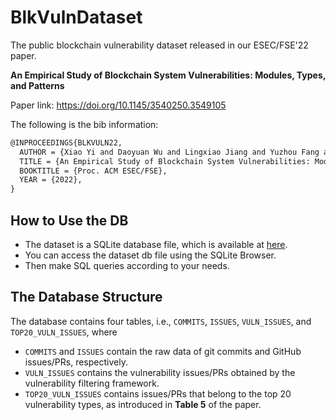 # BlkVulnDataset

The public blockchain vulnerability dataset released in our ESEC/FSE'22 paper.

**An Empirical Study of Blockchain System Vulnerabilities: Modules, Types, and Patterns**

Paper link: https://doi.org/10.1145/3540250.3549105

The following is the bib information:

```latex
@INPROCEEDINGS{BLKVULN22,
  AUTHOR = {Xiao Yi and Daoyuan Wu and Lingxiao Jiang and Yuzhou Fang and Kehuan Zhang and Wei Zhang},
  TITLE = {An Empirical Study of Blockchain System Vulnerabilities: Modules, Types, and Patterns},
  BOOKTITLE = {Proc. ACM ESEC/FSE},
  YEAR = {2022},
}
```

## How to Use the DB

- The dataset is a SQLite database file, which is available at [here](https://drive.google.com/file/d/1ntKMt4U4FN6VTi1x-PQw-ZNh1cqKQDLD/view?usp=sharing).
- You can access the dataset db file using the SQLite Browser.
- Then make SQL queries according to your needs.

## The Database Structure

The database contains four tables, i.e., `COMMITS`, `ISSUES`, `VULN_ISSUES`, and `TOP20_VULN_ISSUES`, where 

- `COMMITS` and `ISSUES` contain the raw data of git commits and GitHub issues/PRs, respectively.
- `VULN_ISSUES` contains the vulnerability issues/PRs obtained by the vulnerability filtering framework.
- `TOP20_VULN_ISSUES` contains issues/PRs that belong to the top 20 vulnerability types, as introduced in **Table 5** of the paper.




